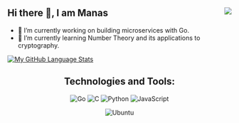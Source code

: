 ## Hi there 👋, I am Manas <img align="right" src="https://komarev.com/ghpvc/?username=manas0&color=brightgreen" />

<!--
**manas0/manas0** is a ✨ _special_ ✨ repository because its `README.md` (this file) appears on your GitHub profile.

Here are some ideas to get you started:
-->
- 🔭 I’m currently working on building microservices with Go.
- 🌱 I’m currently learning Number Theory and its applications to cryptography.

[![My GitHub Language Stats](https://github-readme-stats.vercel.app/api/top-langs/?username=manas0&theme=onedark&hide=css,html&layout=compact&border_radius=10&langs_count=4&exclude_repo=cp-templates)]()
<!--[![Manas's GitHub stats](https://github-readme-stats.vercel.app/api?username=manas0&theme=onedark&show_icons=true&border_radius=10&hide=issues,prs)]()-->

<!--
- 👯 I’m looking to collaborate on ...
- 🤔 I’m looking for help with ...
- 💬 Ask me about ...
- 📫 How to reach me: ...
- 😄 Pronouns: ...
- ⚡ Fun fact: ...
-->
  
<div align="center">

## Technologies and Tools:

![Go](https://img.shields.io/badge/Go-00ADD8?style=for-the-badge&logo=go&logoColor=white)
![C](https://img.shields.io/badge/c-%2300599C.svg?style=for-the-badge&logo=c&logoColor=white)
![Python](https://img.shields.io/badge/Python-14354C?style=for-the-badge&logo=python&logoColor=white)
![JavaScript](https://img.shields.io/badge/javascript-%23323330.svg?style=for-the-badge&logo=javascript&logoColor=%23F7DF1E)

<!-- <div align="center"> -->
![Ubuntu](https://img.shields.io/badge/Ubuntu-E95420?style=for-the-badge&logo=ubuntu&logoColor=white)
<!-- </div> --> 
</div>
